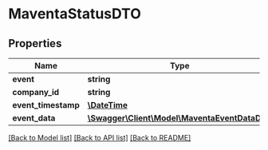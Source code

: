 # MaventaStatusDTO

## Properties
Name | Type | Description | Notes
------------ | ------------- | ------------- | -------------
**event** | **string** |  | 
**company_id** | **string** |  | 
**event_timestamp** | [**\DateTime**](\DateTime.md) |  | 
**event_data** | [**\Swagger\Client\Model\MaventaEventDataDTO**](MaventaEventDataDTO.md) |  | 

[[Back to Model list]](../../README.md#documentation-for-models) [[Back to API list]](../../README.md#documentation-for-api-endpoints) [[Back to README]](../../README.md)

